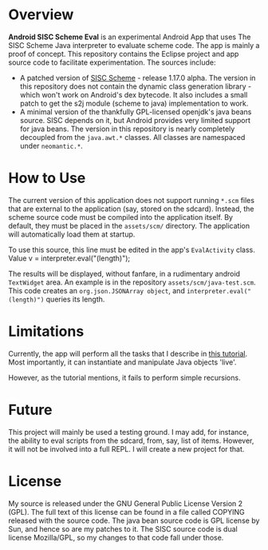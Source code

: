 # Overview

**Android SISC Scheme Eval** is an experimental Android App that uses
The SISC Scheme Java interpreter to evaluate scheme code. The app is
mainly a proof of concept.  This repository contains
the Eclipse project and app source code to facilitate experimentation.  The sources
include:

* A patched version of [SISC Scheme](http://www.sisc-scheme.org) -
  release 1.17.0 alpha. The version in this repository does not contain the dynamic class generation
  library - which won't work on Android's dex bytecode.  It also includes a
  small patch to get the s2j module (scheme to java) implementation to work.
* A minimal version of the thankfully GPL-licensed openjdk's java beans source.
  SISC depends on it, but Android provides very limited support for java beans.
  The version in this repository is nearly completely decoupled from
  the `java.awt.*` classes. All classes are namespaced under `neomantic.*`.

# How to Use

The current version of this application does not support running `*.scm` files
that are external to the application (say, stored on the sdcard).  Instead, the
scheme source code must be compiled into the application itself.  By default, they must
be placed in the `assets/scm/` directory.  The application will automatically
load them at startup.

To use this source, this line must be edited in the app's `EvalActivity` class.
    Value v = interpreter.eval("(length)");

The results will be displayed, without fanfare, in a rudimentary android `TextWidget`
area.  An example is in the repository `assets/scm/java-test.scm`.  This code creates
an `org.json.JSONArray object`, and `interpreter.eval("(length)")` queries its length.

# Limitations

Currently, the app will perform all the tasks that I describe in
[this tutorial](http://www.neomantic.com/tutorials/sisc-scheme-on-androids-dalvik-vm).
Most importantly, it can instantiate and manipulate Java objects 'live'.

However, as the tutorial mentions, it fails to perform simple recursions.

# Future

This project will mainly be used a testing ground.  I may add, for instance, the ability
to eval scripts from the sdcard, from, say, list of items.  However, it will not be
involved into a full REPL.  I will create a new project for that.

# License
My source is released under the GNU General Public License Version 2 (GPL). The full text
of this license can be found in a file called COPYING released with the source code. The java
bean source code is GPL license by Sun, and hence so are my patches to it.  The SISC
source code is dual license Mozilla/GPL, so my changes to that code fall under those.

